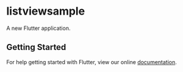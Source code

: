 # listviewsample

A new Flutter application.

## Getting Started

For help getting started with Flutter, view our online
[documentation](http://flutter.io/).
